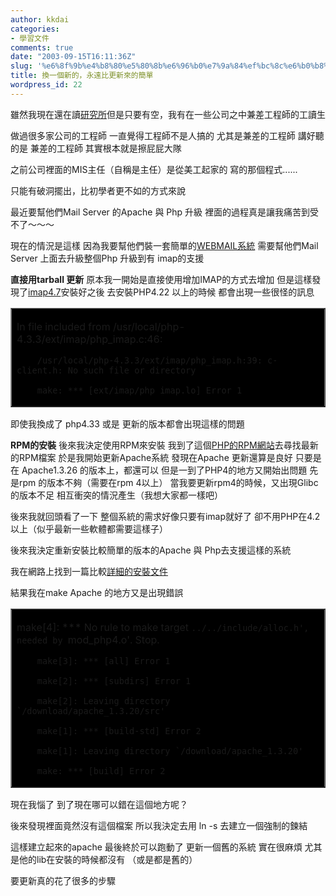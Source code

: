 ```yaml
---
author: kkdai
categories:
- 學習文件
comments: true
date: "2003-09-15T16:11:36Z"
slug: '%e6%8f%9b%e4%b8%80%e5%80%8b%e6%96%b0%e7%9a%84%ef%bc%8c%e6%b0%b8%e9%81%a0%e6%af%94%e6%9b%b4%e6%96%b0%e4%be%86%e7%9a%84%e7%b0%a1%e5%96%ae'
title: 換一個新的，永遠比更新來的簡單
wordpress_id: 22
---
```


雖然我現在還在讀[研究所](http://www.mis.yzu.edu.tw)但是只要有空，我有在一些公司之中兼差工程師的工讀生

做過很多家公司的工程師
一直覺得工程師不是人搞的
尤其是兼差的工程師
講好聽的是 兼差的工程師
其實根本就是擦屁屁大隊


之前公司裡面的MIS主任（自稱是主任）是從美工起家的
寫的那個程式......

只能有破洞擺出，比初學者更不如的方式來說


最近要幫他們Mail Server 的Apache 與 Php 升級
裡面的過程真是讓我痛苦到受不了～～～
<!--more-->
現在的情況是這樣
因為我要幫他們裝一套簡單的[WEBMAIL系統](http://nocc.sourceforge.net/)
需要幫他們Mail Server 上面去升級整個Php 升級到有 imap的支援

**直接用tarball 更新**
原本我一開始是直接使用增加IMAP的方式去增加
但是這樣發現了[imap4.7](http://ftp.azc.uam.mx/mirrors/imap/old/imap-4.7.tar.gz)安裝好之後
去安裝PHP4.22 以上的時候
都會出現一些很怪的訊息




  <table cellpadding="0" cellspacing="0" border="1" bgcolor="#000000" width="70%" >
    <tr >
      
<td width="100%" >
        

In file included from /usr/local/php-4.3.3/ext/imap/php_imap.c:46:  

        /usr/local/php-4.3.3/ext/imap/php_imap.h:39: c-client.h: No such file or directory  

        make: *** [ext/imap/php_imap.lo] Error 1


      
</td>
    </tr>
  </table>




即使我換成了  php4.33 或是 更新的版本都會出現這樣的問題


**RPM的安裝**
後來我決定使用RPM來安裝
我到了這個[PHP的RPM網站](http://rpms.arvin.dk/php/rh72/i586/?describe=mod_php#descs)去尋找最新的RPM檔案
於是我開始更新Apache系統
發現在Apache 更新還算是良好
只要是在 Apache1.3.26 的版本上，都還可以
但是一到了PHP4的地方又開始出問題
先是rpm 的版本不夠（需要在rpm 4以上）
當我要更新rpm4的時候，又出現Glibc的版本不足
相互衝突的情況產生（我想大家都一樣吧）


後來我就回頭看了一下
整個系統的需求好像只要有imap就好了
卻不用PHP在4.2以上（似乎最新一些軟體都需要這樣子）


後來我決定重新安裝比較簡單的版本的Apache 與 Php去支援這樣的系統

我在網路上找到一篇比較[詳細的安裝文件](http://www.gouhuo.com/index.php?recid=18&cate=php)


結果我在make Apache 的地方又是出現錯誤




  <table cellpadding="0" cellspacing="0" border="1" bgcolor="#000000" width="70%" >
    <tr >
      
<td width="100%" >
        

make[4]: *** No rule to make target `../../include/alloc.h', needed by `mod_php4.o'.  Stop.  

        make[3]: *** [all] Error 1  

        make[2]: *** [subdirs] Error 1  

        make[2]: Leaving directory `/download/apache_1.3.20/src'  

        make[1]: *** [build-std] Error 2  

        make[1]: Leaving directory `/download/apache_1.3.20'  

        make: *** [build] Error 2


      
</td>
    </tr>
  </table>





現在我惱了
到了現在哪可以錯在這個地方呢？

後來發現裡面竟然沒有這個檔案
所以我決定去用  ln -s 去建立一個強制的鍊結


這樣建立起來的apache 最後終於可以跑動了
更新一個舊的系統 實在很麻煩
尤其是他的lib在安裝的時候都沒有
（或是都是舊的）

要更新真的花了很多的步驟
